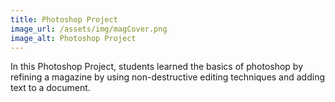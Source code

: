 ```yaml
---
title: Photoshop Project
image_url: /assets/img/magCover.png
image_alt: Photoshop Project
---
```

In this Photoshop Project, students learned the basics of photoshop by refining a magazine by using non-destructive editing techniques and adding text to a document.
